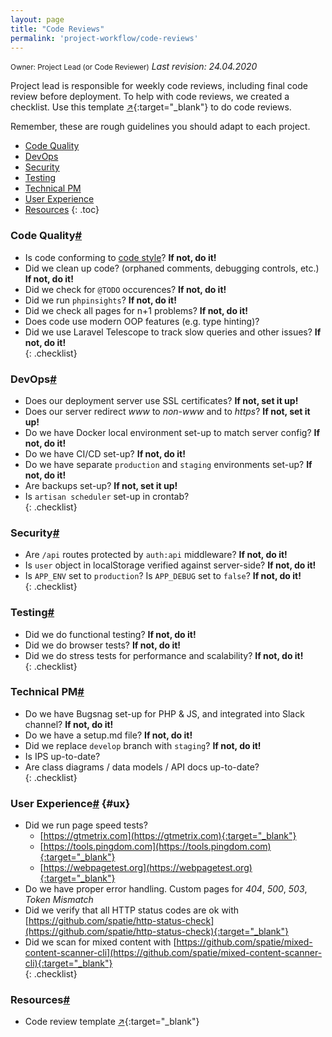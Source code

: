 ```yaml
---
layout: page
title: "Code Reviews"
permalink: 'project-workflow/code-reviews'
---
```

<small class="owner">Owner: Project Lead (or Code Reviewer)</small> _Last revision: 24.04.2020_

Project lead is responsible for weekly code reviews, including final code review before deployment. To help with code reviews, we created a checklist. Use this template [&#x2197;](http://bit.ly/30Z3fLP){:target="_blank"} to do code reviews.

Remember, these are rough guidelines you should adapt to each project.

- [Code Quality](#code-quality)
- [DevOps](#devops)
- [Security](#security)
- [Testing](#testing)
- [Technical PM](#technical-pm)
- [User Experience](#ux)
- [Resources](#resources)
{: .toc}

### Code Quality[#](#code-quality)
- Is code conforming to [code style](/code-style)? **If not, do it!**
- Did we clean up code? (orphaned comments, debugging controls, etc.) **If not, do it!**
- Did we check for `@TODO` occurences? **If not, do it!**
- Did we run `phpinsights`? **If not, do it!**
- Did we check all pages for n+1 problems? **If not, do it!**
- Does code use modern OOP features (e.g. type hinting)?
- Did we use Laravel Telescope to track slow queries and other issues? **If not, do it!**    
{: .checklist}

### DevOps[#](#devops)
- Does our deployment server use SSL certificates? **If not, set it up!**
- Does our server redirect *www* to *non-www* and to *https*? **If not, set it up!**
- Do we have Docker local environment set-up to match server config? **If not, do it!**
- Do we have CI/CD set-up? **If not, do it!**
- Do we have separate `production` and `staging` environments set-up? **If not, do it!**
- Are backups set-up? **If not, set it up!**
- Is `artisan scheduler` set-up in crontab?    
{: .checklist}

### Security[#](#security)
- Are `/api` routes protected by `auth:api` middleware? **If not, do it!** 
- Is `user` object in localStorage verified against server-side? **If not, do it!**
- Is `APP_ENV` set to `production`? Is `APP_DEBUG` set to `false`? **If not, do it!**    
{: .checklist}

### Testing[#](#testing)
- Did we do functional testing? **If not, do it!**
- Did we do browser tests? **If not, do it!**
- Did we do stress tests for performance and scalability? **If not, do it!**    
{: .checklist}

### Technical PM[#](#technical-pm)
- Do we have Bugsnag set-up for PHP & JS, and integrated into Slack channel? **If not, do it!**
- Do we have a setup.md file? **If not, do it!**
- Did we replace `develop` branch with `staging`? **If not, do it!**
- Is IPS up-to-date?
- Are class diagrams / data models / API docs up-to-date?    
{: .checklist}

### User Experience[#](#ux) {#ux}
- Did we run page speed tests?
    - [https://gtmetrix.com](https://gtmetrix.com){:target="_blank"}
    - [https://tools.pingdom.com](https://tools.pingdom.com){:target="_blank"}
    - [https://webpagetest.org](https://webpagetest.org){:target="_blank"}
- Do we have proper error handling. Custom pages for *404*, *500*, *503*, *Token Mismatch*
- Did we verify that all HTTP status codes are ok with [https://github.com/spatie/http-status-check](https://github.com/spatie/http-status-check){:target="_blank"}
- Did we scan for mixed content with [https://github.com/spatie/mixed-content-scanner-cli](https://github.com/spatie/mixed-content-scanner-cli){:target="_blank"}    
{: .checklist}
    
### Resources[#](#resources)
- Code review template [&#x2197;](http://bit.ly/30Z3fLP){:target="_blank"}